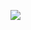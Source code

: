 ![](https://raw.githubusercontent.com/imshota1009/imshota1009/tree/main/.github/output/github-contribution-grid-snake.svg)

